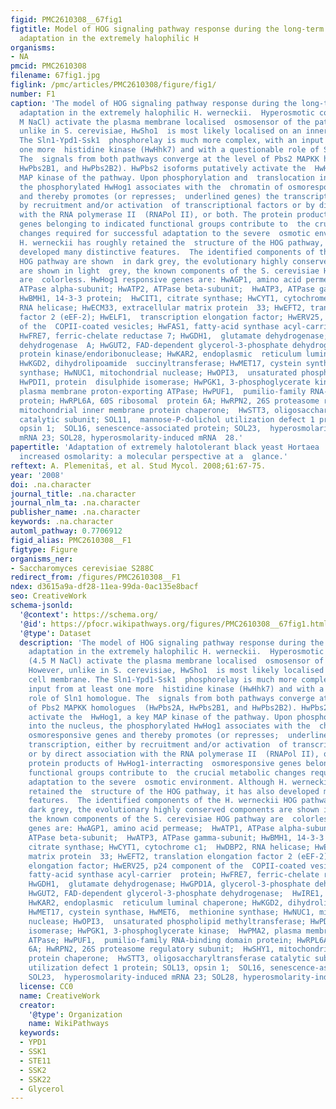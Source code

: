 ```yaml
---
figid: PMC2610308__67fig1
figtitle: Model of HOG signaling pathway response during the long-term  hypersaline
  adaptation in the extremely halophilic H
organisms:
- NA
pmcid: PMC2610308
filename: 67fig1.jpg
figlink: /pmc/articles/PMC2610308/figure/fig1/
number: F1
caption: 'The model of HOG signaling pathway response during the long-term  hypersaline
  adaptation in the extremely halophilic H. werneckii.  Hyperosmotic conditions (4.5
  M NaCl) activate the plasma membrane localised  osmosensor of the pathway. However,
  unlike in S. cerevisiae, HwSho1  is most likely localised on an inner cell membrane.
  The Sln1-Ypd1-Ssk1  phosphorelay is much more complex, with an input from at least
  one more  histidine kinase (HwHhk7) and with a questionable role of Sln1 homologue.
  The  signals from both pathways converge at the level of Pbs2 MAPKK homologues  (HwPbs2A,
  HwPbs2B1, and HwPbs2B2). HwPbs2 isoforms putatively activate the  HwHog1, a key
  MAP kinase of the pathway. Upon phosphorylation and  translocation into the nucleus,
  the phosphorylated HwHog1 associates with the  chromatin of osmoresponsive genes
  and thereby promotes (or represses;  underlined genes) the transcription, either
  by recruitment and/or activation  of transcriptional factors or by direct association
  with the RNA polymerase II  (RNAPol II), or both. The protein products of HwHog1-interracting  osmoresponsive
  genes belonging to indicated functional groups contribute to  the crucial metabolic
  changes required for successful adaptation to the severe  osmotic environment. Although
  H. werneckii has roughly retained the  structure of the HOG pathway, it has also
  developed many distinctive features.  The identified components of the H. werneckii
  HOG pathway are shown  in dark grey, the evolutionary highly conserved components
  are shown in light  grey, the known components of the S. cerevisiae HOG pathway
  are  colorless. HwHog1 responsive genes are: HwAGP1, amino acid permease;  HwATP1,
  ATPase alpha-subunit; HwATP2, ATPase beta-subunit;  HwATP3, ATPase gamma-subunit;
  HwBMH1, 14-3-3 protein;  HwCIT1, citrate synthase; HwCYT1, cytochrome c1;  HwDBP2,
  RNA helicase; HwECM33, extracellular matrix protein  33; HwEFT2, translation elongation
  factor 2 (eEF-2); HwELF1,  transcription elongation factor; HwERV25, p24 component
  of the  COPII-coated vesicles; HwFAS1, fatty-acid synthase acyl-carrier  protein;
  HwFRE7, ferric-chelate reductase 7; HwGDH1,  glutamate dehydrogenase; HwGPD1A, glycerol-3-phosphate
  dehydrogenase  A; HwGUT2, FAD-dependent glycerol-3-phosphate dehydrogenase;  HwIRE1,
  protein kinase/endoribonuclease; HwKAR2, endoplasmic  reticulum luminal chaperone;
  HwKGD2, dihydrolipoamide  succinyltransferase; HwMET17, cystein synthase, HwMET6,  methionine
  synthase; HwNUC1, mitochondrial nuclease; HwOPI3,  unsaturated phospholipid methyltransferase;
  HwPDI1, protein  disulphide isomerase; HwPGK1, 3-phosphoglycerate kinase;  HwPMA2,
  plasma membrane proton-exporting ATPase; HwPUF1,  pumilio-family RNA-binding domain
  protein; HwRPL6A, 60S ribosomal  protein 6A; HwRPN2, 26S proteasome regulatory subunit;  HwSHY1,
  mitochondrial inner membrane protein chaperone;  HwSTT3, oligosaccharyltransferase
  catalytic subunit; SOL11,  mannose-P-dolichol utilization defect 1 protein; SOL13,
  opsin 1;  SOL16, senescence-associated protein; SOL23,  hyperosmolarity-induced
  mRNA 23; SOL28, hyperosmolarity-induced mRNA  28.'
papertitle: 'Adaptation of extremely halotolerant black yeast Hortaea  werneckii to
  increased osmolarity: a molecular perspective at a  glance.'
reftext: A. Plemenitaš, et al. Stud Mycol. 2008;61:67-75.
year: '2008'
doi: .na.character
journal_title: .na.character
journal_nlm_ta: .na.character
publisher_name: .na.character
keywords: .na.character
automl_pathway: 0.7706912
figid_alias: PMC2610308__F1
figtype: Figure
organisms_ner:
- Saccharomyces cerevisiae S288C
redirect_from: /figures/PMC2610308__F1
ndex: d3615a9a-df28-11ea-99da-0ac135e8bacf
seo: CreativeWork
schema-jsonld:
  '@context': https://schema.org/
  '@id': https://pfocr.wikipathways.org/figures/PMC2610308__67fig1.html
  '@type': Dataset
  description: 'The model of HOG signaling pathway response during the long-term  hypersaline
    adaptation in the extremely halophilic H. werneckii.  Hyperosmotic conditions
    (4.5 M NaCl) activate the plasma membrane localised  osmosensor of the pathway.
    However, unlike in S. cerevisiae, HwSho1  is most likely localised on an inner
    cell membrane. The Sln1-Ypd1-Ssk1  phosphorelay is much more complex, with an
    input from at least one more  histidine kinase (HwHhk7) and with a questionable
    role of Sln1 homologue. The  signals from both pathways converge at the level
    of Pbs2 MAPKK homologues  (HwPbs2A, HwPbs2B1, and HwPbs2B2). HwPbs2 isoforms putatively
    activate the  HwHog1, a key MAP kinase of the pathway. Upon phosphorylation and  translocation
    into the nucleus, the phosphorylated HwHog1 associates with the  chromatin of
    osmoresponsive genes and thereby promotes (or represses;  underlined genes) the
    transcription, either by recruitment and/or activation  of transcriptional factors
    or by direct association with the RNA polymerase II  (RNAPol II), or both. The
    protein products of HwHog1-interracting  osmoresponsive genes belonging to indicated
    functional groups contribute to  the crucial metabolic changes required for successful
    adaptation to the severe  osmotic environment. Although H. werneckii has roughly
    retained the  structure of the HOG pathway, it has also developed many distinctive
    features.  The identified components of the H. werneckii HOG pathway are shown  in
    dark grey, the evolutionary highly conserved components are shown in light  grey,
    the known components of the S. cerevisiae HOG pathway are  colorless. HwHog1 responsive
    genes are: HwAGP1, amino acid permease;  HwATP1, ATPase alpha-subunit; HwATP2,
    ATPase beta-subunit;  HwATP3, ATPase gamma-subunit; HwBMH1, 14-3-3 protein;  HwCIT1,
    citrate synthase; HwCYT1, cytochrome c1;  HwDBP2, RNA helicase; HwECM33, extracellular
    matrix protein  33; HwEFT2, translation elongation factor 2 (eEF-2); HwELF1,  transcription
    elongation factor; HwERV25, p24 component of the  COPII-coated vesicles; HwFAS1,
    fatty-acid synthase acyl-carrier  protein; HwFRE7, ferric-chelate reductase 7;
    HwGDH1,  glutamate dehydrogenase; HwGPD1A, glycerol-3-phosphate dehydrogenase  A;
    HwGUT2, FAD-dependent glycerol-3-phosphate dehydrogenase;  HwIRE1, protein kinase/endoribonuclease;
    HwKAR2, endoplasmic  reticulum luminal chaperone; HwKGD2, dihydrolipoamide  succinyltransferase;
    HwMET17, cystein synthase, HwMET6,  methionine synthase; HwNUC1, mitochondrial
    nuclease; HwOPI3,  unsaturated phospholipid methyltransferase; HwPDI1, protein  disulphide
    isomerase; HwPGK1, 3-phosphoglycerate kinase;  HwPMA2, plasma membrane proton-exporting
    ATPase; HwPUF1,  pumilio-family RNA-binding domain protein; HwRPL6A, 60S ribosomal  protein
    6A; HwRPN2, 26S proteasome regulatory subunit;  HwSHY1, mitochondrial inner membrane
    protein chaperone;  HwSTT3, oligosaccharyltransferase catalytic subunit; SOL11,  mannose-P-dolichol
    utilization defect 1 protein; SOL13, opsin 1;  SOL16, senescence-associated protein;
    SOL23,  hyperosmolarity-induced mRNA 23; SOL28, hyperosmolarity-induced mRNA  28.'
  license: CC0
  name: CreativeWork
  creator:
    '@type': Organization
    name: WikiPathways
  keywords:
  - YPD1
  - SSK1
  - STE11
  - SSK2
  - SSK22
  - Glycerol
---
```

